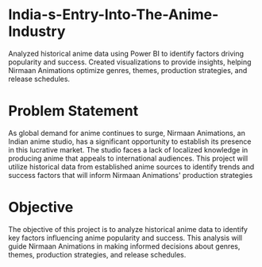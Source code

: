 # India-s-Entry-Into-The-Anime-Industry
Analyzed historical anime data using Power BI to identify factors driving popularity and success. Created visualizations to provide insights, helping Nirmaan Animations optimize genres, themes, production strategies, and release schedules.

# Problem Statement
As global demand for anime continues to surge, Nirmaan Animations, an Indian anime studio, has a significant opportunity to establish its presence in this lucrative market.
The studio faces a lack of localized knowledge in producing anime that appeals to international audiences. This project will utilize historical data from established anime sources to identify trends and success factors that will inform Nirmaan Animations' production strategies

# Objective
The objective of this project is to analyze historical anime data to identify key factors influencing anime popularity and success. This analysis will guide Nirmaan Animations in making informed decisions about genres, themes, production strategies, and release schedules.


